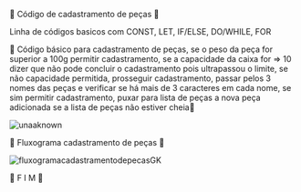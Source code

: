 🚗 Código de cadastramento de peças 🚗

Linha de códigos basicos com CONST, LET, IF/ELSE, DO/WHILE, FOR

🚗 Código básico para cadastramento de peças, se o peso da peça for superior a 100g permitir cadastramento, se a capacidade da caixa for => 10 dizer que não pode concluir o cadastramento pois ultrapassou o limite, se não capacidade permitida, prosseguir cadastramento, passar pelos 3 nomes das peças e verificar se há mais de 3 caracteres em cada nome, se sim permitir cadastramento, puxar para lista de peças a nova peça adicionada se a lista de peças não estiver cheia🚗

![unaaknown](https://user-images.githubusercontent.com/106829052/184799702-0f5f1307-6338-4a8c-bb66-a66a809fe815.png)

🚗 Fluxograma cadastramento de peças 🚗

![fluxogramacadastramentodepecasGK](https://user-images.githubusercontent.com/106829052/183634031-4716974a-224b-4381-94dc-6aaec32a5c30.jpg)

🚗 F I M 🚗